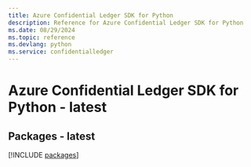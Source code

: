 ```yaml
---
title: Azure Confidential Ledger SDK for Python
description: Reference for Azure Confidential Ledger SDK for Python
ms.date: 08/29/2024
ms.topic: reference
ms.devlang: python
ms.service: confidentialledger
---
```

# Azure Confidential Ledger SDK for Python - latest
## Packages - latest
[!INCLUDE [packages](confidential-ledger-index.md)]